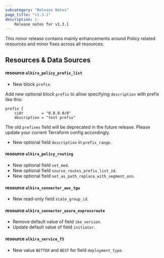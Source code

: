 ```yaml
---
subcategory: "Release Notes"
page_title: "v1.3.1"
description: |-
    Release notes for v1.3.1
---
```


This minor release contains mainly enhancements around Policy related
resources and minor fixes across all resources.

## Resources & Data Sources


#### resource `alkira_policy_prefix_list`

* New block `prefix`.

Add new optional block `prefix` to allow specifying `description` with
prefix like this:

```
prefix {
    cidr        = "0.0.0.0/0"
    description = "test prefix"
```

The old `prefixes` field will be deprecated in the future
release. Please update your current Terraform config accordingly.

* New optional field `description` in `prefix_range`.


#### resource `alkira_policy_routing`

* New optional field `set_med`.
* New optional field `source_routes_prefix_list_id`.
* New optional field `set_as_path_replace_with_segment_asn`.


#### resource `alkira_connector_aws_tgw`

* New read-only field `scale_group_id`.


#### resource `alkira_connector_azure_expressroute`

* Remove default value of field `ike_version`.
* Update default value of field `initiator`.


#### resource `alkira_service_f5`

* New value `BETTER` and `BEST` for field `deployment_type`.



